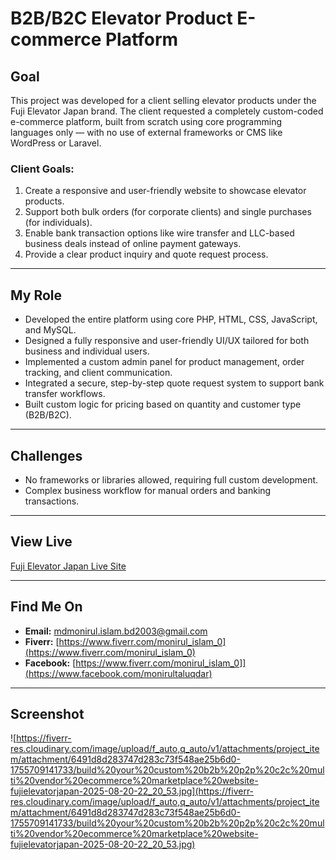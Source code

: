 # B2B/B2C Elevator Product E-commerce Platform

## Goal
This project was developed for a client selling elevator products under the Fuji Elevator Japan brand. The client requested a completely custom-coded e-commerce platform, built from scratch using core programming languages only — with no use of external frameworks or CMS like WordPress or Laravel.

### Client Goals:
1. Create a responsive and user-friendly website to showcase elevator products.
2. Support both bulk orders (for corporate clients) and single purchases (for individuals).
3. Enable bank transaction options like wire transfer and LLC-based business deals instead of online payment gateways.
4. Provide a clear product inquiry and quote request process.

---

## My Role
- Developed the entire platform using core PHP, HTML, CSS, JavaScript, and MySQL.
- Designed a fully responsive and user-friendly UI/UX tailored for both business and individual users.
- Implemented a custom admin panel for product management, order tracking, and client communication.
- Integrated a secure, step-by-step quote request system to support bank transfer workflows.
- Built custom logic for pricing based on quantity and customer type (B2B/B2C).

---

## Challenges
- No frameworks or libraries allowed, requiring full custom development.
- Complex business workflow for manual orders and banking transactions.

---

## View Live
[Fuji Elevator Japan Live Site](https://fujielevatorjapan.com/)

---

## Find Me On

- **Email:** mdmonirul.islam.bd2003@gmail.com  
- **Fiverr:** [https://www.fiverr.com/monirul_islam_0](https://www.fiverr.com/monirul_islam_0)
- **Facebook:** [https://www.fiverr.com/monirul_islam_0]](https://www.facebook.com/monirultaluqdar)

---

## Screenshot
![https://fiverr-res.cloudinary.com/image/upload/f_auto,q_auto/v1/attachments/project_item/attachment/6491d8d283747d283c73f548ae25b6d0-1755709141733/build%20your%20custom%20b2b%20p2p%20c2c%20multi%20vendor%20ecommerce%20marketplace%20website-fujielevatorjapan-2025-08-20-22_20_53.jpg](https://fiverr-res.cloudinary.com/image/upload/f_auto,q_auto/v1/attachments/project_item/attachment/6491d8d283747d283c73f548ae25b6d0-1755709141733/build%20your%20custom%20b2b%20p2p%20c2c%20multi%20vendor%20ecommerce%20marketplace%20website-fujielevatorjapan-2025-08-20-22_20_53.jpg)




